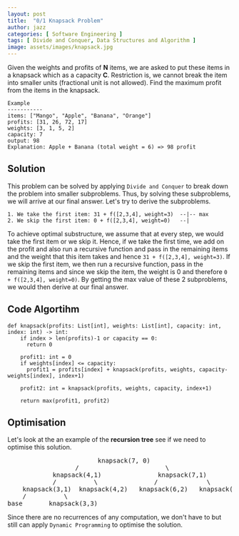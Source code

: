 ```yaml
---
layout: post
title:  "0/1 Knapsack Problem"
author: jazz
categories: [ Software Engineering ]
tags: [ Divide and Conquer, Data Structures and Algorithm ]
image: assets/images/knapsack.jpg
---
```


Given the weights and profits of **N** items, we are asked to put these items in a knapsack which as a capacity **C**. Restriction is, we cannot break the item into smaller units (fractional unit is not allowed). Find the maximum profit from the items in the knapsack.

```text
Example
-----------
items: ["Mango", "Apple", "Banana", "Orange"]
profits: [31, 26, 72, 17]
weights: [3, 1, 5, 2]
capacity: 7
output: 98
Explanation: Apple + Banana (total weight = 6) => 98 profit
```

## Solution

This problem can be solved by applying `Divide and Conquer` to break down the problem into smaller subproblems. Thus, by solving these subproblems, we will arrive at our final answer. Let's try to derive the subproblems.

```text
1. We take the first item: 31 + f([2,3,4], weight=3)  --|-- max
2. We skip the first item: 0 + f([2,3,4], weight=0)   --|
```

To achieve optimal substructure, we assume that at every step, we would take the first item or we skip it. Hence, if we take the first time, we add on the profit and also run a recursive function and pass in the remaining items and the weight that this item takes and hence `31 + f([2,3,4], weight=3)`. If we skip the first item, we then run a recursive function, pass in the remaining items and since we skip the item, the weight is 0 and therefore `0 + f([2,3,4], weight=0)`. By getting the max value of these 2 subproblems, we would then derive at our final answer.

## Code Algortihm

```py3
def knapsack(profits: List[int], weights: List[int], capacity: int, index: int) -> int:
    if index > len(profits)-1 or capacity == 0:
      return 0

    profit1: int = 0
    if weights[index] <= capacity:
      profit1 = profits[index] + knapsack(profits, weights, capacity-weights[index], index+1)

    profit2: int = knapsack(profits, weights, capacity, index+1)

    return max(profit1, profit2)
```

## Optimisation

Let's look at the an example of the **recursion tree** see if we need to optimise this solution.

<pre class="p-5 text-white bg-dark">
                        knapsack(7, 0)
                  /                       \
            knapsack(4,1)               knapsack(7,1)
            /          \               /             \
    knapsack(3,1)  knapsack(4,2)   knapsack(6,2)   knapsack(7,2)
    /          \
base       knapsack(3,3)
</pre>

Since there are no recurrences of any computation, we don't have to but still can apply `Dynamic Programming` to optimise the solution.
